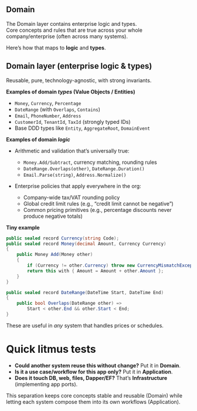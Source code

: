 ﻿## Domain
The Domain layer contains enterprise logic and types.  
Core concepts and rules that are true across your whole company/enterprise (often across many systems).  

Here’s how that maps to **logic** and **types**.

## Domain layer (enterprise logic & types)

Reusable, pure, technology-agnostic, with strong invariants.

**Examples of domain *types* (Value Objects / Entities)**

* `Money`, `Currency`, `Percentage`
* `DateRange` (with `Overlaps`, `Contains`)
* `Email`, `PhoneNumber`, `Address`
* `CustomerId`, `TenantId`, `TaxId` (strongly typed IDs)
* Base DDD types like `Entity`, `AggregateRoot`, `DomainEvent`

**Examples of domain *logic***

* Arithmetic and validation that’s universally true:

  * `Money.Add/Subtract`, currency matching, rounding rules
  * `DateRange.Overlaps(other)`, `DateRange.Duration()`
  * `Email.Parse(string)`, `Address.Normalize()`
* Enterprise policies that apply everywhere in the org:

  * Company-wide tax/VAT rounding policy
  * Global credit limit rules (e.g., “credit limit cannot be negative”)
  * Common pricing primitives (e.g., percentage discounts never produce negative totals)

**Tiny example**

```csharp
public sealed record Currency(string Code);
public sealed record Money(decimal Amount, Currency Currency)
{
    public Money Add(Money other)
    {
        if (Currency != other.Currency) throw new CurrencyMismatchException();
        return this with { Amount = Amount + other.Amount };
    }
}

public sealed record DateRange(DateTime Start, DateTime End)
{
    public bool Overlaps(DateRange other) =>
        Start < other.End && other.Start < End;
}
```

These are useful in *any* system that handles prices or schedules.


# Quick litmus tests

* **Could another system reuse this without change?** Put it in **Domain**.
* **Is it a use case/workflow for this app only?** Put it in **Application**.
* **Does it touch DB, web, files, Dapper/EF?** That’s **Infrastructure** (implementing app ports).

This separation keeps core concepts stable and reusable (Domain) while letting each system compose them into its own workflows (Application).

